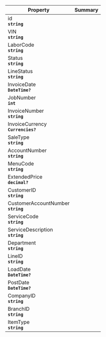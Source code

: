 
| Property | Summary |
|----------|---------|
| id <div><strong>``string``</strong></div> |  |
| VIN <div><strong>``string``</strong></div> |  |
| LaborCode <div><strong>``string``</strong></div> |  |
| Status <div><strong>``string``</strong></div> |  |
| LineStatus <div><strong>``string``</strong></div> |  |
| InvoiceDate <div><strong>``DateTime?``</strong></div> |  |
| JobNumber <div><strong>``int``</strong></div> |  |
| InvoiceNumber <div><strong>``string``</strong></div> |  |
| InvoiceCurrency <div><strong>``Currencies?``</strong></div> |  |
| SaleType <div><strong>``string``</strong></div> |  |
| AccountNumber <div><strong>``string``</strong></div> |  |
| MenuCode <div><strong>``string``</strong></div> |  |
| ExtendedPrice <div><strong>``decimal?``</strong></div> |  |
| CustomerID <div><strong>``string``</strong></div> |  |
| CustomerAccountNumber <div><strong>``string``</strong></div> |  |
| ServiceCode <div><strong>``string``</strong></div> |  |
| ServiceDescription <div><strong>``string``</strong></div> |  |
| Department <div><strong>``string``</strong></div> |  |
| LineID <div><strong>``string``</strong></div> |  |
| LoadDate <div><strong>``DateTime?``</strong></div> |  |
| PostDate <div><strong>``DateTime?``</strong></div> |  |
| CompanyID <div><strong>``string``</strong></div> |  |
| BranchID <div><strong>``string``</strong></div> |  |
| ItemType <div><strong>``string``</strong></div> |  |
